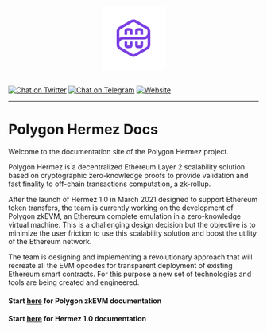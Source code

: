 <div align="center">
<img src="logo-purple.png" align="center" width="128px"/>
<br /><br />
</div>

[![Chat on Twitter][ico-twitter]][link-twitter]
[![Chat on Telegram][ico-telegram]][link-telegram]
[![Website][ico-website]][link-website]
<!-- [![GitHub repo][ico-github]][link-github] -->
<!-- ![Issues](https://img.shields.io/github/issues-raw/hermeznetwork/zkevmdoc?color=blue) -->
<!-- ![GitHub top language](https://img.shields.io/github/languages/top/hermeznetwork/zkevmdoc) -->
<!-- ![Contributors](https://img.shields.io/github/contributors-anon/hermeznetwork/zkevmdoc) -->

[ico-twitter]: https://img.shields.io/twitter/url?color=blueviolet&label=Polygon%20Hermez&logoColor=blueviolet&style=social&url=https%3A%2F%2Ftwitter.com%2F0xPolygonHermez
[ico-telegram]: https://img.shields.io/badge/telegram-telegram-blueviolet
[ico-website]: https://img.shields.io/website?up_color=blueviolet&up_message=hermez.io&url=https%3A%2F%2Fhermez.io
<!-- [ico-github]: https://img.shields.io/github/last-commit/iden3/circom?color=blue -->

[link-twitter]: https://twitter.com/0xPolygonHermez
[link-telegram]: https://t.me/polygonhermez
[link-website]: https://hermez.io
<!-- [link-github]: https://github.com/hermeznetwork/zkevmdoc -->

---

# Polygon Hermez Docs

Welcome to the documentation site of the Polygon Hermez project.

Polygon Hermez is a decentralized Ethereum Layer 2 scalability solution based on cryptographic zero-knowledge proofs to provide validation and fast finality to off-chain transactions computation, a zk-rollup.

After the launch of Hermez 1.0 in March 2021 designed to support Ethereum token transfers, the team is currently working on the development of Polygon zkEVM, an Ethereum complete emulation in a zero-knowledge virtual machine. This is a challenging design decision but the objective is to minimize the user friction to use this scalability solution and boost the utility of the Ethereum network.

The team is designing and implementing a revolutionary approach that will recreate all the EVM opcodes for transparent deployment of existing Ethereum smart contracts. For this purpose a new set of technologies and tools are being created and engineered.

#### <b>Start [here](zkEVM/Architecture/introduction.md) for Polygon zkEVM documentation</b>

#### <b>Start [here](Hermez_1.0/about/scalability.md) for Hermez 1.0 documentation</b>

<!-- # Polygon Hermez 2.0 (zk Ethereum Virtual Machine

## [Architecture](zkEVM/architecture/introduction.md)
- Introduction
- Simple State Machine
- Prover Architecture
- MicroVM Architecture (divide and conquer, plookup, permutations)

## zkVMs
- Main (assembly)
- Memory
- Storage (include poseidon hash)
- Arithmetics
- Shifts (left, right)
- Keccack
- Ecrecover
- Comparators
- Binary functions

## [Polynomial Indentity Language (PIL)](zkEVM/PIL/tutorial.md)
- Tutorial
- State Machines

## zkROM (Ethereum assembly program)

## Prover Workflow
- PIL Compiler
- PIL to Circom
- zkASM Compiler
- zkExecutor
- Witness Calculator
- STARK Generator
- SNARK Generator
- SNARK Verifier (Solidity)
- zk-prover server (mock)

## Structures and Protocols
- Proof of Efficiency
- Bridge
- Smart Contracts

## Node

## [Tools & Optimizations](zkEVM/tools-optimizations/merkle-tree.md)
- Merkle Tree
- DFTs

## Related Cryptography
- Groth16
- PLONK
- Plookup
- STARKS

## [References](zkEVM/references.md)

# Hermez 1.0

## [About Hermez 1.0](Hermez_1.0/about/scalability.md)
- [Ethereum Scalability and zk-Rollups](Hermez_1.0/about/scalability.md)
- [Hermez Value Proposition](Hermez_1.0/about/value-proposition.md)
- [Hermez Network Model](Hermez_1.0/about/model.md)
- [Security](Hermez_1.0/about/security.md)

## [Users](Hermez_1.0/users/hermez-wallet.md)
- [Hermez Wallet](Hermez_1.0/users/hermez-wallet.md)
- [Hermez Mainnet](Hermez_1.0/users/mainnet.md)
- [Hermez Testnet](Hermez_1.0/users/testnet.md)
- [Exchanges](Hermez_1.0/users/exchanges.md)

## [Developers](Hermez_1.0/developers/dev-guide.md)
- [Developer Guide](Hermez_1.0/developers/dev-guide.md)
- Protocol
    - [Hermez zkRollup protocol](Hermez_1.0/developers/protocol/hermez-protocol/protocol.md)
        - [Smart contracts](Hermez_1.0/developers/protocol/hermez-protocol/contracts/contracts.md)
        - [Circuits](Hermez_1.0/developers/protocol/hermez-protocol/circuits/circuits.md)
    - [Forging consensus protocol](Hermez_1.0/developers/protocol/consensus/consensus.md)
    - [Withdrawal delayer protocol](Hermez_1.0/developers/protocol/withdrawal-delayer/withdrawal-delayer.md)
- [Examples/SDK](Hermez_1.0/developers/sdk.md)
- [API](Hermez_1.0/developers/api.md)
- [Batch Explorer](Hermez_1.0/developers/batch-explorer.md)
- [Hermez NodePrice Updater](Hermez_1.0/developers/price-updater.md)
- [Glossary](Hermez_1.0/developers/glossary.md)

## [FAQ](Hermez_1.0/faq/end-users.md)
- [End-Users](Hermez_1.0/faq/end-users.md)
- [Integrators](Hermez_1.0/faq/integrators.md)
- [Coordinators](Hermez_1.0/faq/coordinators.md)
- [Proof of Donation](Hermez_1.0/faq/pod.md)
- [Other](Hermez_1.0/faq/other.md) -->